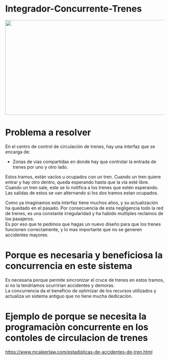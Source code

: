 # Integrador-Concurrente-Trenes

<div align= "center"><img src= "https://funkypotato.com/images/2015/12/train-traffic-control.jpg" height="300" width="800"></div>

# Problema a resolver

En el centro de control de circulaciòn de trenes, hay una interfaz que se encarga de:<br>  
- Zonas de vias compartidas en donde hay que controlar la entrada de trenes por uno y otro lado.<br>

Estos tramos, están vacíos u ocupados con un tren. Cuando un tren quiere entrar y hay otro dentro, queda esperando hasta que la vía esté libre. Cuando un tren sale, este se lo notifica a los trenes que estén esperando. Las salidas de estos se van alternando si los dos tramos estan ocupados.

Como ya imaginamos esta interfaz tiene muchos años, y su actualizaciòn ha quedado en el pasado. Por consecuencia de esta negligencia todo la red de trenes, es una constante irregularidad y ha habido multiples reclamos de los pasajeros.<br>
Es por eso que te pedimos que hagas un nuevo diseño para que los trenes funcionen correctamente, y lo mas importante que no se generen accidentes mayores.

# Porque es necesaria y beneficiosa la concurrencia en este sistema

Es necesaria porque permite sincronizar el cruce de trenes en estos tramos, si no la tendrìamos ocurririan accidentes y demoras.<br>
La concurrencia da el beneficio de optimizar de los recursos utilizados y actualiza un sistema antiguo que no tiene mucha dedicaciòn. 

# Ejemplo de porque se necesita la programaciòn concurrente en los contoles de circulacion de trenes
https://www.mcaleerlaw.com/estadisticas-de-accidentes-de-tren.html

